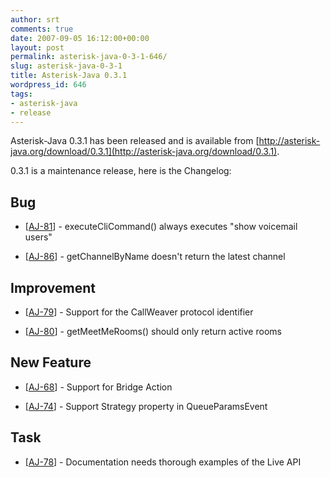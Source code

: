 ```yaml
---
author: srt
comments: true
date: 2007-09-05 16:12:00+00:00
layout: post
permalink: asterisk-java-0-3-1-646/
slug: asterisk-java-0-3-1
title: Asterisk-Java 0.3.1
wordpress_id: 646
tags:
- asterisk-java
- release
---
```



Asterisk-Java 0.3.1 has been released and is available from [http://asterisk-java.org/download/0.3.1](http://asterisk-java.org/download/0.3.1).






0.3.1 is a maintenance release, here is the Changelog:





##         Bug







  * [[AJ-81](http://jira.reucon.org/browse/AJ-81)] -         executeCliCommand() always executes "show voicemail users"



  * [[AJ-86](http://jira.reucon.org/browse/AJ-86)] -         getChannelByName doesn't return the latest channel



    


##         Improvement







  * [[AJ-79](http://jira.reucon.org/browse/AJ-79)] -         Support for the CallWeaver protocol identifier



  * [[AJ-80](http://jira.reucon.org/browse/AJ-80)] -         getMeetMeRooms() should only return active rooms



    


##         New Feature







  * [[AJ-68](http://jira.reucon.org/browse/AJ-68)] -         Support for Bridge Action



  * [[AJ-74](http://jira.reucon.org/browse/AJ-74)] -         Support Strategy property in QueueParamsEvent



    


##         Task







  * [[AJ-78](http://jira.reucon.org/browse/AJ-78)] -         Documentation needs thorough examples of the Live API



